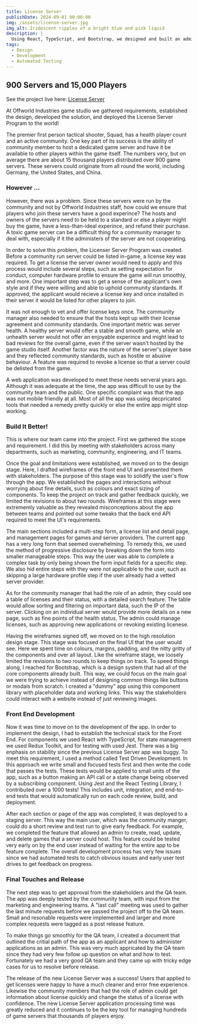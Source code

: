 ```yaml
---
title: License Server
publishDate: 2024-09-01 00:00:00
img: /assets/license-server.jpg
img_alt: Iridescent ripples of a bright blue and pink liquid
description: |
  Using React, TypeScript, and Bootstrap, we designed and built an admin portal to manage 900+ game server licenses.
tags:
  - Design
  - Development
  - Automated Testing
---
```


## 900 Servers and 15,000 Players

See the project live here: <a href="https://license.offworldindustries.com/" target="_blank">License Server</a>

At Offworld Industries game studio we gathered requirements, established the design, developed the solution, and deployed the License Server Program to the world!

The premier first person tactical shooter, Squad, has a health player count and an active community. One key part of its success is the ability of community member to host a dedicated game server and have it be available to other players within the game itself. The numbers very, but on average there are about 15 thousand players distributed over 900 game servers. These servers could originate from all round the world, including Germany, the United States, and China.

### However ...

However, there was a problem. Since these servers were run by the community and not by Offworld Industries staff, how could we ensure that players who join these servers have a good experince? The hosts and owners of the servers need to be held to a standard or else a player might buy the game, have a less-than-ideal experince, and refund their purchase. A toxic game server can be a difficult thing for a community manager to deal with, especially if it the administers of the server are not cooperating.

In order to solve this problem, the Licenser Server Program was created. Before a community run server could be listed in-game, a license key was required. To get a license the server owner would need to apply and this process would include several steps, such as setting expectation for conduct, computer hardware profile to ensure the game will run smoothly, and more. One important step was to get a sense of the applicant's own style and if they were willing and able to uphold community standards. If approved, the applicant would recieve a license key and once installed in their server it would be listed for other players to join.

It was not enough to vet and offer license keys once. The community manager also needed to ensure that the hosts kept up with their license agreement and community standards. One important metric was server health. A healthy server would offer a stable and smooth game, while an unhealth server would not offer an enjoyable experince and might lead to bad reviews for the overall game, even if the server wasn't hosted by the game studio itself. Another factor was the nature of the server's player base and they reflected community standards, such as hostile or abusive behaviour. A feature was required to revoke a license so that a server could be delisted from the game.

A web application was developed to meet these needs serveral years ago. Although it was adequate at the time, the app was difficult to use by the community team and the public. One specific complaint was that the app was not mobile friendly at all. Most of all the app was using decpricated tools that needed a remedy pretty quickly or else the entire app might stop working.

### Build It Better!

This is where our team came into the project. First we gathered the scope and requirement. I did this by meeting with stakeholders across many departments, such as marketing, community, engineering, and IT teams.

Once the goal and limitations were established, we moved on to the design stage. Here, I drafted wireframes of the front end UI and presented them with stakeholders. The purpose of this stage was to solidify the user's flow through the app. We established the pages and interactions without worrying about fine details, such as colours and exact sizing of components. To keep the project on track and gather feedback quickly, we limited the revisions to about two rounds. Wireframes at this stage were extrememly valuable as they revealed misconceptions about the app between teams and pointed out some tweaks that the back end API required to meet the UI's requirements.

The main sections included a multi-step form, a license list and detail page, and management pages for games and server providers. The current app has a very long form that seemed overwhelming. To remedy this, we used the method of progressive disclosure by breaking down the form into smaller manageable steps. This way the user was able to complete a complex task by only being shown the form input fields for a specific step. We also hid entire steps with they were not applicable to the user, such as skipping a large hardware profile step if the user already had a vetted server provider.

As for the community manager that had the role of an admin, they could see a table of licenses and their status, with a detailed search feature. The table would allow sorting and filtering on important data, such the IP of the server. Clicking on an individual server would provide more details on a new page, such as fine points of the health status. The admin could manage licenses, such as approving new applications or revoking existing licenese.

Having the wireframes signed off, we moved on to the high resolution design stage. This stage was focused on the final UI that the user would see. Here we spent time on colours, margins, padding, and the nitty gritty of the components and over all layout. Like the wireframe stage, we loosely limited the revisions to two rounds to keep things on track. To speed things along, I reached for Bootstrap, which is a design system that had all of the core components already built. This way, we could focus on the main goal we were trying to achieve instead of designing common things like buttons or modals from scratch. I created a "dummy" app using this component library with placeholder data and working links. This way the stakeholders could interact with a website instead of just reviewing images.

### Front End Development

Now it was time to move on to the development of the app. In order to implement the design, I had to establish the technical stack for the Front End. For components we used React with TypeScript, for state management we used Redux Toolkit, and for testing with used Jest. There was a big enphasis on stability since the previous License Server app was buggy. To meet this requirement, I used a method called Test Driven Development. In this approach we write small and focused tests first and then write the code that passes the tests. These tests would be applied to small units of the app, such as a button making an API call or a state change being observed by a subscribing component. Using Jest and the React Testing Library, I contributed over a 1000 tests! This includes unit, integration, and end-to-end tests that would automatically run on each code review, build, and deployment.

After each section or page of the app was completed, it was deployed to a staging server. This way the main user, which was the community manger, could do a short review and test run to give early feedback. For example, we completed the feature that allowed an admin to create, read, update, and delete games that a server could host. This feature could be tested very early on by the end user instead of waiting for the entire app to be feature complete. The overall development process has very few issues since we had automated tests to catch obvious issues and early user test drives to get feedback on progress.

### Final Touches and Release

The next step was to get approval from the stakeholders and the QA team. The app was deeply tested by the community team, with input from the marketing and engineering teams. A "last call" meeting was used to gather the last minute requests before we passed the project off to the QA team. Small and resonable requests were implemented and larger and more complex requests were tagged as a post release feature.

To make things go smoothly for the QA team, I created a document that outlined the critial path of the app as an applicant and how to administer applications as an admin. This was very much appricated by the QA team since they had very few follow up question on what and how to test. Fortunately we had a very good QA team and they came up with tricky edge cases for us to resolve before release.

The release of the new License Server was a success! Users that applied to get licenses were happy to have a much cleaner and error free experience. Likewise the community members that had the role of admin could get information about license quickly and change the status of a license with confidence. The new License Server application processing time was greatly reduced and it continues to be the key tool for managing hundreds of game servers that thousands of players enjoy.
